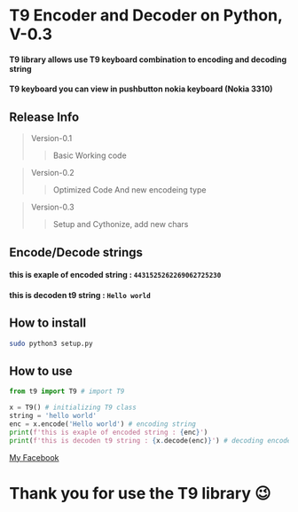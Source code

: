 # T9 Encoder and Decoder on Python, V-0.3
#### T9 library allows use T9 keyboard combination to encoding and decoding string
#### T9 keyboard you can view in pushbutton nokia keyboard (Nokia 3310)

## Release Info
> Version-0.1
>> Basic Working code

> Version-0.2
>> Optimized Code And new encodeing type

> Version-0.3
>> Setup and Cythonize, add new chars

## Encode/Decode strings
#### this is exaple of encoded string : `4431525262269062725230`
#### this is decoden t9 string : `Hello world`

## How to install
```bash
sudo python3 setup.py
```

## How to use

```python 
from t9 import T9 # import T9

x = T9() # initializing T9 class
string = 'hello world' 
enc = x.encode('Hello world') # encoding string
print(f'this is exaple of encoded string : {enc}')
print(f'this is decoden t9 string : {x.decode(enc)}') # decoding encoded string
```

[My Facebook](https://www.facebook.com/King.of.the.wold.Misha/)

# Thank you for use the T9 library :wink:
